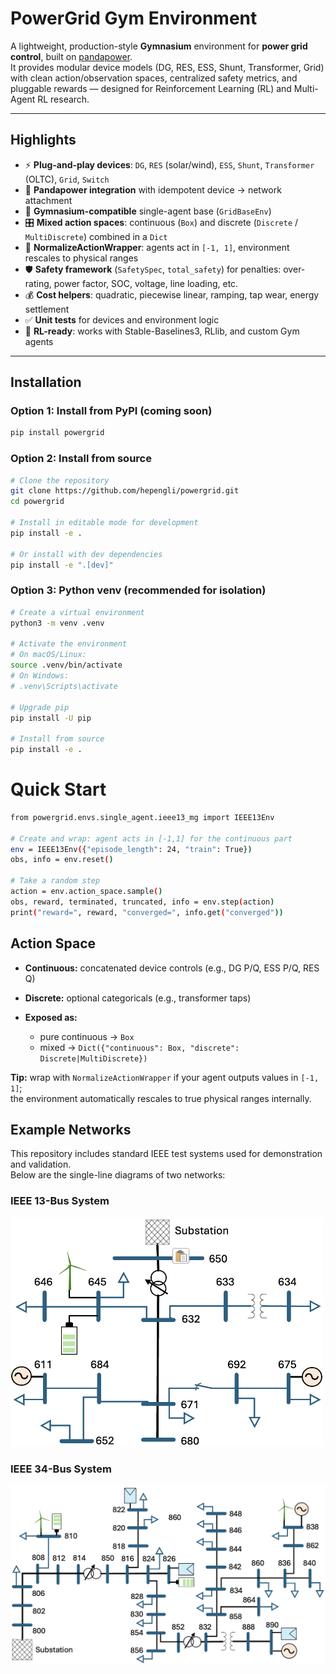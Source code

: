 # PowerGrid Gym Environment

A lightweight, production-style **Gymnasium** environment for **power grid control**, built on [pandapower](https://www.pandapower.org/).  
It provides modular device models (DG, RES, ESS, Shunt, Transformer, Grid) with clean action/observation spaces, centralized safety metrics, and pluggable rewards — designed for Reinforcement Learning (RL) and Multi-Agent RL research.

---

## Highlights

- ⚡ **Plug-and-play devices**: `DG`, `RES` (solar/wind), `ESS`, `Shunt`, `Transformer` (OLTC), `Grid`, `Switch`
- 🔌 **Pandapower integration** with idempotent device → network attachment
- 🧩 **Gymnasium-compatible** single-agent base (`GridBaseEnv`)
- 🎛️ **Mixed action spaces**: continuous (`Box`) and discrete (`Discrete` / `MultiDiscrete`) combined in a `Dict`
- 🔄 **NormalizeActionWrapper**: agents act in `[-1, 1]`, environment rescales to physical ranges
- 🛡️ **Safety framework** (`SafetySpec`, `total_safety`) for penalties: over-rating, power factor, SOC, voltage, line loading, etc.
- 💰 **Cost helpers**: quadratic, piecewise linear, ramping, tap wear, energy settlement
- ✅ **Unit tests** for devices and environment logic
- 🧪 **RL-ready**: works with Stable-Baselines3, RLlib, and custom Gym agents

---

## Installation

### Option 1: Install from PyPI (coming soon)

```bash
pip install powergrid
```

### Option 2: Install from source

```bash
# Clone the repository
git clone https://github.com/hepengli/powergrid.git
cd powergrid

# Install in editable mode for development
pip install -e .

# Or install with dev dependencies
pip install -e ".[dev]"
```

### Option 3: Python venv (recommended for isolation)

```bash
# Create a virtual environment
python3 -m venv .venv

# Activate the environment
# On macOS/Linux:
source .venv/bin/activate
# On Windows:
# .venv\Scripts\activate

# Upgrade pip
pip install -U pip

# Install from source
pip install -e .
```

# Quick Start
```bash
from powergrid.envs.single_agent.ieee13_mg import IEEE13Env

# Create and wrap: agent acts in [-1,1] for the continuous part
env = IEEE13Env({"episode_length": 24, "train": True})
obs, info = env.reset()

# Take a random step
action = env.action_space.sample()
obs, reward, terminated, truncated, info = env.step(action)
print("reward=", reward, "converged=", info.get("converged"))
```

## Action Space

- **Continuous:** concatenated device controls (e.g., DG P/Q, ESS P/Q, RES Q)  
- **Discrete:** optional categoricals (e.g., transformer taps)  

- **Exposed as:**
    - pure continuous → `Box`  
    - mixed → `Dict({"continuous": Box, "discrete": Discrete|MultiDiscrete})`  

**Tip:** wrap with `NormalizeActionWrapper` if your agent outputs values in `[-1, 1]`;  
the environment automatically rescales to true physical ranges internally.

## Example Networks

This repository includes standard IEEE test systems used for demonstration and validation.  
Below are the single-line diagrams of two networks:

### IEEE 13-Bus System

<img src="docs/images/ieee13.png" alt="IEEE 13 Bus System" width="500"/>

### IEEE 34-Bus System
<img src="docs/images/ieee34.png" alt="IEEE 34 Bus System" width="700"/>
